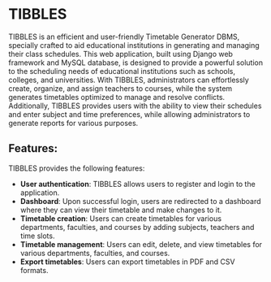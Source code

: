 # TIBBLES

TIBBLES is an efficient and user-friendly Timetable Generator DBMS, specially crafted to aid educational institutions in generating and managing their class schedules. This web application, built using Django web framework and MySQL database, is designed to provide a powerful solution to the scheduling needs of educational institutions such as schools, colleges, and universities. With TIBBLES, administrators can effortlessly create, organize, and assign teachers to courses, while the system generates timetables optimized to manage and resolve conflicts. Additionally, TIBBLES provides users with the ability to view their schedules and enter subject and time preferences, while allowing administrators to generate reports for various purposes.

## Features:

TIBBLES provides the following features:

- **User authentication**: TIBBLES allows users to register and login to the application.
- **Dashboard**: Upon successful login, users are redirected to a dashboard where they can view their timetable and make changes to it.
- **Timetable creation**: Users can create timetables for various departments, faculties, and courses by adding subjects, teachers and time slots.
- **Timetable management**: Users can edit, delete, and view timetables for various departments, faculties, and courses.
- **Export timetables**: Users can export timetables in PDF and CSV formats.
